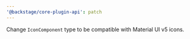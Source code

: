 ```yaml
---
'@backstage/core-plugin-api': patch
---
```


Change `IconComponent` type to be compatible with Material UI v5 icons.
